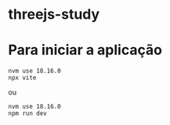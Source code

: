 # threejs-study
# Para iniciar a aplicação
```
nvm use 18.16.0
npx vite
``` 
ou

```
nvm use 18.16.0
npm run dev
```